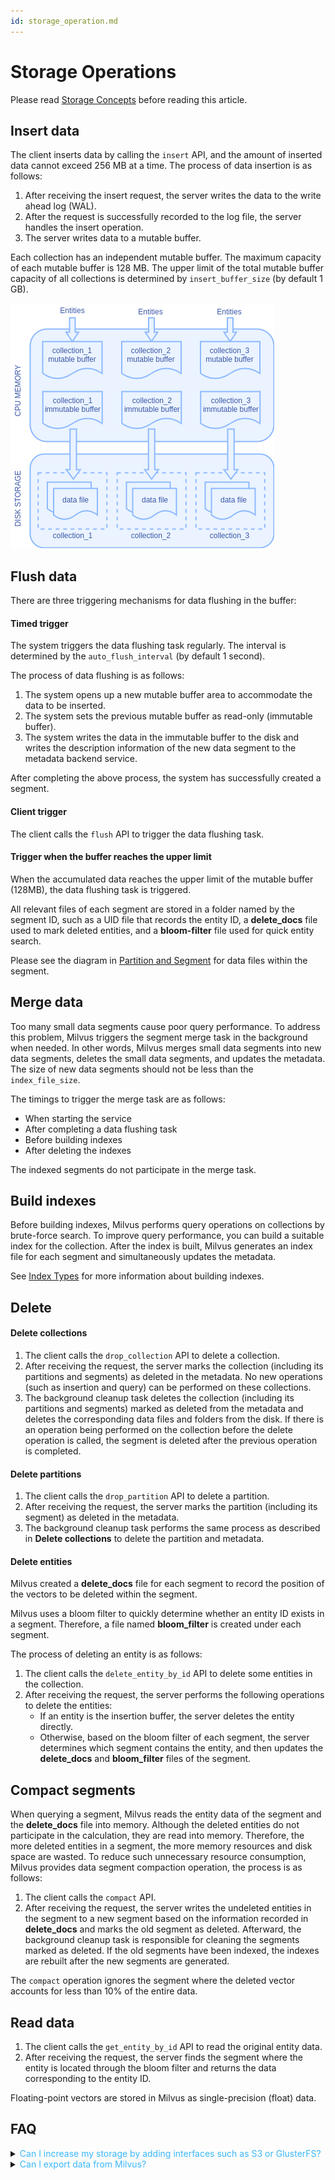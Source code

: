 ```yaml
---
id: storage_operation.md
---
```


# Storage Operations

<div class="alert note">
Please read <a href="storage_concept.md">Storage Concepts</a> before reading this article.
</div>


## Insert data

The client inserts data by calling the `insert` API, and the amount of inserted data cannot exceed 256 MB at a time. The process of data insertion is as follows:

1. After receiving the insert request, the server writes the data to the write ahead log (WAL).
2. After the request is successfully recorded to the log file, the server handles the insert operation.
3. The server writes data to a mutable buffer.

<div class="alert note">
Each collection has an independent mutable buffer. The maximum capacity of each mutable buffer is 128 MB. The upper limit of the total mutable buffer capacity of all collections is determined by <code>insert_buffer_size</code> (by default 1 GB).
</div>


![insert](../../../assets/storage/insert.png)

## Flush data

There are three triggering mechanisms for data flushing in the buffer:

#### Timed trigger

The system triggers the data flushing task regularly. The interval is determined by the `auto_flush_interval` (by default 1 second).

The process of data flushing is as follows:

1. The system opens up a new mutable buffer area to accommodate the data to be inserted.
2. The system sets the previous mutable buffer as read-only (immutable buffer).
3. The system writes the data in the immutable buffer to the disk and writes the description information of the new data segment to the metadata backend service.

After completing the above process, the system has successfully created a segment.

#### Client trigger

The client calls the `flush` API to trigger the data flushing task.
#### Trigger when the buffer reaches the upper limit

When the accumulated data reaches the upper limit of the mutable buffer (128MB), the data flushing task is triggered.

All relevant files of each segment are stored in a folder named by the segment ID, such as a UID file that records the entity ID, a **delete_docs** file used to mark deleted entities, and a **bloom-filter** file used for quick entity search.

<div class="alert info">
Please see the diagram in <a href="storage_concept.md#Partition-and-segment">Partition and Segment</a> for data files within the segment.
</div>



## Merge data

Too many small data segments cause poor query performance. To address this problem, Milvus triggers the segment merge task in the background when needed. In other words, Milvus merges small data segments into new data segments, deletes the small data segments, and updates the metadata. The size of new data segments should not be less than the `index_file_size`.

The timings to trigger the merge task are as follows:

- When starting the service
- After completing a data flushing task
- Before building indexes
- After deleting the indexes

<div class="alert note">
The indexed segments do not participate in the merge task.
</div>


## Build indexes

Before building indexes, Milvus performs query operations on collections by brute-force search. To improve query performance, you can build a suitable index for the collection. After the index is built, Milvus generates an index file for each segment and simultaneously updates the metadata.

<div class="alert info">
See <a href="index.md">Index Types</a> for more information about building indexes.
</div>


## Delete

#### Delete collections

1. The client calls the `drop_collection` API to delete a collection.
2. After receiving the request, the server marks the collection (including its partitions and segments) as deleted in the metadata. No new operations (such as insertion and query) can be performed on these collections.
3. The background cleanup task deletes the collection (including its partitions and segments) marked as deleted from the metadata and deletes the corresponding data files and folders from the disk. If there is an operation being performed on the collection before the delete operation is called, the segment is deleted after the previous operation is completed.

#### Delete partitions

1. The client calls the `drop_partition` API to delete a partition.
2. After receiving the request, the server marks the partition (including its segment) as deleted in the metadata.
3. The background cleanup task performs the same process as described in **Delete collections** to delete the partition and metadata.

#### Delete entities

Milvus created a **delete_docs** file for each segment to record the position of the vectors to be deleted within the segment.

Milvus uses a bloom filter to quickly determine whether an entity ID exists in a segment. Therefore, a file named **bloom_filter** is created under each segment.

The process of deleting an entity is as follows:

1. The client calls the `delete_entity_by_id` API to delete some entities in the collection.
2. After receiving the request, the server performs the following operations to delete the entities:
    * If an entity is the insertion buffer, the server deletes the entity directly.
    * Otherwise, based on the bloom filter of each segment, the server determines which segment contains the entity, and then updates the **delete_docs** and **bloom_filter** files of the segment.

## Compact segments

When querying a segment, Milvus reads the entity data of the segment and the **delete_docs** file into memory. Although the deleted entities do not participate in the calculation, they are read into memory. Therefore, the more deleted entities in a segment, the more memory resources and disk space are wasted. To reduce such unnecessary resource consumption, Milvus provides data segment compaction operation, the process is as follows:

1. The client calls the `compact` API.
2. After receiving the request, the server writes the undeleted entities in the segment to a new segment based on the information recorded in **delete_docs** and marks the old segment as deleted. Afterward, the background cleanup task is responsible for cleaning the segments marked as deleted. If the old segments have been indexed, the indexes are rebuilt after the new segments are generated.

<div class="alert note">
The <code>compact</code> operation ignores the segment where the deleted vector accounts for less than 10% of the entire data.
</div>


## Read data

1. The client calls the `get_entity_by_id` API to read the original entity data.
2. After receiving the request, the server finds the segment where the entity is located through the bloom filter and returns the data corresponding to the entity ID.

<div class="alert note">
Floating-point vectors are stored in Milvus as single-precision (float) data.
</div>


## FAQ

<details>
<summary><font color="#3ab7f8">Can I increase my storage by adding interfaces such as S3 or GlusterFS?</font></summary>
{{fragments/faq_expand_interface.md}}
</details>
<details>
<summary><font color="#3ab7f8">Can I export data from Milvus?</font></summary>
{{fragments/faq_data_export.md}}
</details>
